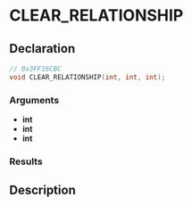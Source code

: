 # CLEAR_RELATIONSHIP

## Declaration
```cpp
// 0x3FF16CBC
void CLEAR_RELATIONSHIP(int, int, int);
```

### Arguments
- **int**
- **int**
- **int**

### Results

## Description
